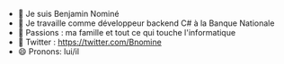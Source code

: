 * 🔭 Je suis Benjamin Nominé
* 🏢 Je travaille comme développeur backend C# à la Banque Nationale
* 🌱 Passions : ma famille et tout ce qui touche l'informatique
* 🦜 Twitter : https://twitter.com/Bnomine
* 😄 Pronons: lui/il
